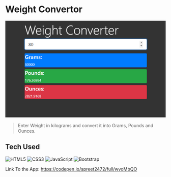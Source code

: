 # Weight Convertor

![](weightConvertor.png)

> Enter Weight in kilograms and convert it into Grams, Pounds and Ounces.

## Tech Used

![HTML5](https://img.shields.io/badge/-HTML5-E34F26?style=plastic&logo=html5&logoColor=white) ![CSS3](https://img.shields.io/badge/-CSS3-1572B6?style=plastic&logo=css3) ![JavaScript](https://img.shields.io/badge/-JavaScript-black?style=plastic&logo=javascript) ![Bootstrap](https://img.shields.io/badge/-Bootstrap-563D7C?style=plastic&logo=bootstrap)

Link To the App: https://codepen.io/spreet2472/full/wvoMbQO

